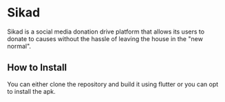 # Sikad

Sikad is a social media donation drive platform that allows its users to donate to causes without the hassle of leaving the house in the "new normal".

## How to Install

You can either clone the repository and build it using flutter or you can opt to install the apk.


